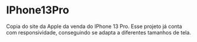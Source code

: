 # IPhone13Pro
 Copia do site da Apple da venda do IPhone 13 Pro.
 Esse projeto já conta com responsividade, conseguindo se adapta a diferentes tamanhos de tela.
